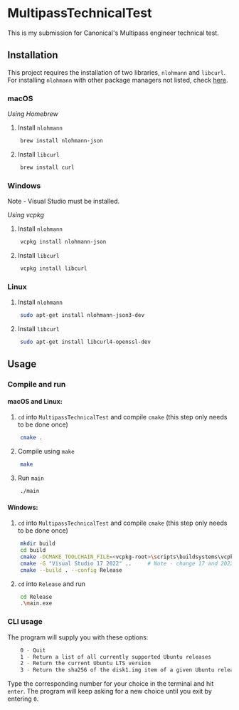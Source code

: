 # MultipassTechnicalTest
This is my submission for Canonical's Multipass engineer technical test.

## Installation
This project requires the installation of two libraries, `nlohmann` and `libcurl`.
For installing `nlohmann` with other package managers not listed, check [here](https://json.nlohmann.me/integration/package_managers/).

### macOS
_Using Homebrew_
1. Install `nlohmann` 
```sh
    brew install nlohmann-json
```
2. Install `libcurl`
```sh
    brew install curl
```

### Windows
Note - Visual Studio must be installed.

_Using vcpkg_
1. Install `nlohmann`
```sh
    vcpkg install nlohmann-json
```
2. Install `libcurl`
```sh
    vcpkg install libcurl
```

### Linux
1. Install `nlohmann`
```sh
    sudo apt-get install nlohmann-json3-dev
```
2. Install `libcurl`
```sh
    sudo apt-get install libcurl4-openssl-dev
```

## Usage

### Compile and run
#### macOS and Linux:
1. `cd` into `MultipassTechnicalTest` and compile `cmake` (this step only needs to be done once)
```sh
    cmake .
```
2. Compile using `make`
```sh
    make
```
3. Run `main`
```sh
    ./main
```
#### Windows:
1. `cd` into `MultipassTechnicalTest` and compile `cmake` (this step only needs to be done once)
```sh
    mkdir build
    cd build
    cmake -DCMAKE_TOOLCHAIN_FILE=<vcpkg-root>\scripts\buildsystems\vcpkg.cmake -DCMAKE_PREFIX_PATH=<vcpkg-root>\installed\x64-windows ..
    cmake -G "Visual Studio 17 2022" ..     # Note - change 17 and 2022 to your version of Visual Studio
    cmake --build . --config Release
```
2. `cd` into `Release` and run
```sh
    cd Release
    .\main.exe
```

### CLI usage
The program will supply you with these options:
```sh
    0 - Quit
    1 - Return a list of all currently supported Ubuntu releases
    2 - Return the current Ubuntu LTS version
    3 - Return the sha256 of the disk1.img item of a given Ubuntu release
```
Type the corresponding number for your choice in the terminal and hit `enter`.
The program will keep asking for a new choice until you exit by entering `0`.